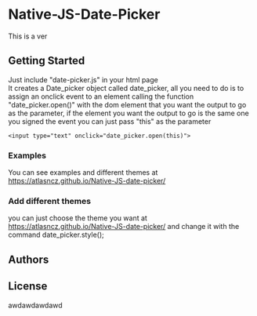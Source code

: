 # Native-JS-Date-Picker
This is a ver

<!-- <script type="text/javascript" src="index.js"></script>
<form action="">
	<input type="text" onclick="call.open(this)">
</form>
-->

## Getting Started
Just include "date-picker.js" in your html page <br/>
It creates a Date_picker object called date_picker, all you need to do is to assign an onclick event to an element calling the function "date_picker.open()" with the dom element that you want the output to go as the parameter, if the element you want the output to go is the same one you signed the event you can just pass "this" as the parameter

```
<input type="text" onclick="date_picker.open(this)">
```

### Examples
You can see examples and different themes at https://atlasncz.github.io/Native-JS-date-picker/

### Add different themes
you can just choose the theme you want at https://atlasncz.github.io/Native-JS-date-picker/ and change it with the command date_picker.style();

## Authors


## License


awdawdawdawd
